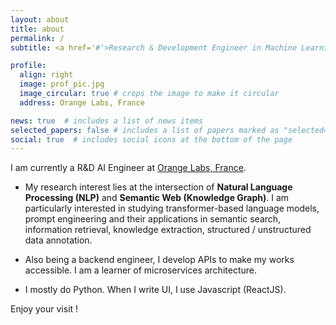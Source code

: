 ```yaml
---
layout: about
title: about
permalink: /
subtitle: <a href='#'>Research & Development Engineer in Machine Learning/Deep Learning </a>

profile:
  align: right
  image: prof_pic.jpg
  image_circular: true # crops the image to make it circular
  address: Orange Labs, France

news: true  # includes a list of news items
selected_papers: false # includes a list of papers marked as "selected={true}"
social: true  # includes social icons at the bottom of the page
---
```


I am currently a R&D AI Engineer at [Orange Labs, France](https://hellofuture.orange.com/fr/). 

- My research interest lies at the intersection of <b>Natural Language Processing (NLP)</b> and <b>Semantic Web (Knowledge Graph)</b>. I am particularly interested in studying transformer-based language models, prompt engineering and their applications in semantic search, information retrieval, knowledge extraction, structured / unstructured data annotation.

- Also being a backend engineer, I develop APIs to make my works accessible. I am a learner of microservices architecture.

- I mostly do Python. When I write UI, I use Javascript (ReactJS).

Enjoy your visit ! 

<!-- Write your biography here. Tell the world about yourself. Link to your favorite [subreddit](http://reddit.com). You can put a picture in, too. The code is already in, just name your picture `prof_pic.jpg` and put it in the `img/` folder.

Put your address / P.O. box / other info right below your picture. You can also disable any these elements by editing `profile` property of the YAML header of your `_pages/about.md`. Edit `_bibliography/papers.bib` and Jekyll will render your [publications page](/al-folio/publications/) automatically.

Link to your social media connections, too. This theme is set up to use [Font Awesome icons](http://fortawesome.github.io/Font-Awesome/) and [Academicons](https://jpswalsh.github.io/academicons/), like the ones below. Add your Facebook, Twitter, LinkedIn, Google Scholar, or just disable all of them. -->
